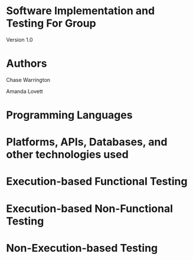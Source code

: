 # Software Implementation and Testing For Group <X>
Version 1.0
# Authors
Chase Warrington <!-- spacechase0 -->

Amanda Lovett<!-- arin -->
<!-- Danger Duchess -->
<!-- HollenStarr -->

# Programming Languages
<!-- 5 points -->
<!-- List the programming languages use in your project, where you use them (what components of your project) and your reason for choosing them (whatever that may be).  -->

# Platforms, APIs, Databases, and other technologies used
<!-- 5 points -->
<!-- List all the platforms, APIs, Databases, and any other technologies you use in your project and where you use them (in what components of your project). -->

# Execution-based Functional Testing
<!-- 10 points -->
<!-- Describe how/if you performed functional testing for your project (i.e., tested for the functional requirements listed in your RD). -->

# Execution-based Non-Functional Testing
<!-- 10 points -->
<!-- Describe how/if you performed non-functional testing for your project (i.e., tested for the non-functional requirements listed in your RD). -->

# Non-Execution-based Testing
<!-- 10 points -->
<!-- Describe how/if you performed non-execution-based testing (such as code reviews/inspections/walkthroughs). -->
